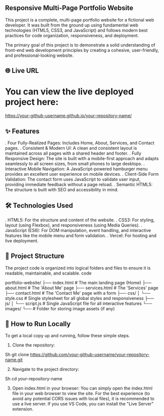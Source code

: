 ## Responsive Multi-Page Portfolio Website

This project is a complete, multi-page portfolio website for a fictional web developer. It was built from the ground up using fundamental web technologies (HTML5, CSS3, and JavaScript) and follows modern best practices for code organization, responsiveness, and deployment.

The primary goal of this project is to demonstrate a solid understanding of front-end web development principles by creating a cohesive, user-friendly, and professional-looking website.
## 🌐 Live URL
# You can view the live deployed project here:
https://your-github-username.github.io/your-repository-name/

## ✨ Features
. Four Fully-Realized Pages: Includes Home, About, Services, and Contact pages.
. Consistent & Modern UI: A clean and consistent layout is maintained across all pages with a shared header and footer.
. Fully Responsive Design: The site is built with a mobile-first approach and adapts seamlessly to all screen sizes, from small phones to large desktops.
. Interactive Mobile Navigation: A JavaScript-powered hamburger menu provides an excellent user experience on mobile devices.
. Client-Side Form Validation: The contact form uses JavaScript to validate user input, providing immediate feedback without a page reload.
. Semantic HTML5: The structure is built with SEO and accessibility in mind.

## 🛠️ Technologies Used
. HTML5: For the structure and content of the website.
. CSS3: For styling, layout (using Flexbox), and responsiveness (using Media Queries).
. JavaScript (ES6): For DOM manipulation, event handling, and interactive features like the mobile menu and form validation.
. Vercel: For hosting and live deployment.

## 📂 Project Structure
The project code is organized into logical folders and files to ensure it is readable, maintainable, and scalable.
code

portfolio-website/
├── index.html       # The main landing page (Home)
├── about.html       # The 'About Me' page
├── services.html    # The 'Services' page
├── contact.html     # The 'Contact Me' page with a form
├── css/
│   └── style.css    # Single stylesheet for all global styles and responsiveness
├── js/
│   └── script.js    # Single JavaScript file for all interactive features
└── images/
    └──              # Folder for storing image assets (if any)
    
## 🚀 How to Run Locally
To get a local copy up and running, follow these simple steps.

1. Clone the repository:

Sh
git clone https://github.com/your-github-username/your-repository-name.git

2. Navigate to the project directory:

Sh
cd your-repository-name

3. Open index.html in your browser:
You can simply open the index.html file in your web browser to view the site. For the best experience (to avoid any potential CORS issues with local files), it is recommended to use a live server. If you use VS Code, you can install the "Live Server" extension.
